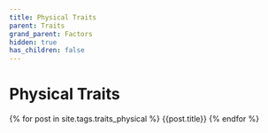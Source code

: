 ```yaml
---
title: Physical Traits
parent: Traits
grand_parent: Factors
hidden: true
has_children: false
---
```


# Physical Traits

{% for post in site.tags.traits_physical %}
{{post.title}}
{% endfor %}
